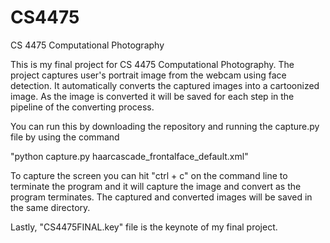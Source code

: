 # CS4475
CS 4475 Computational Photography

This is my final project for CS 4475 Computational Photography.
The project captures user's portrait image from the webcam using face detection.
It automatically converts the captured images into a cartoonized image.
As the image is converted it will be saved for each step in the pipeline of the converting process.

You can run this by downloading the repository and running the capture.py file by using the command

"python capture.py haarcascade_frontalface_default.xml"

To capture the screen you can hit "ctrl + c" on the command line to terminate the program and it will capture
the image and convert as the program terminates.
The captured and converted images will be saved in the same directory.

Lastly, "CS4475FINAL.key" file is the keynote of my final project.
